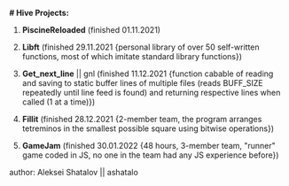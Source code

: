 **# Hive Projects:**
1. **PiscineReloaded** (finished 01.11.2021)

2. **Libft** (finished 29.11.2021 {personal library of over 50 self-written functions, most of which imitate standard library functions})

3. **Get_next_line** || gnl (finished 11.12.2021 {function cabable of reading and saving to static buffer lines of multiple files (reads BUFF_SIZE repeatedly until line feed is found) and returning respective lines when called (1 at a time)}) 

4. **Fillit** (finished 28.12.2021 {2-member team, the program arranges tetreminos in the smallest possible square using bitwise operations})

5. **GameJam** (finished 30.01.2022 {48 hours, 3-member team, "runner" game coded in JS, no one in the team had any JS experience before})

author: 
Aleksei Shatalov || ashatalo
